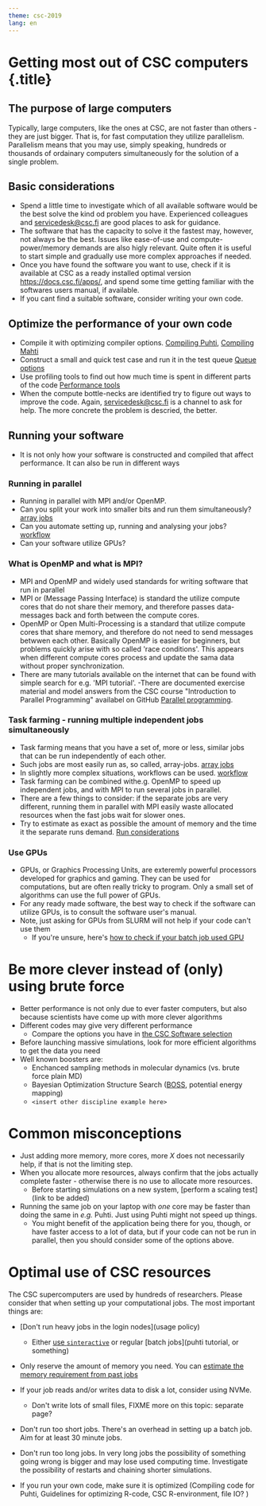 ```yaml
---
theme: csc-2019
lang: en
---
```


# Getting most out of CSC computers {.title}

## The purpose of large computers

Typically, large computers, like the ones at CSC, are not faster than others - they are just bigger. That is, for fast computation they utilize parallelism.
Parallelism means that you may use, simply speaking, hundreds or thousands of ordainary computers simultaneously for the solution of a single problem.

## Basic considerations
- Spend a little time to investigate which of all available software would be the best solve the kind od problem you have. Experienced colleagues and servicedesk@csc.fi are good places to ask for guidance.
- The software that has the capacity to solve it the fastest may, however, not always be the best. Issues like ease-of-use and compute-power/memory demands are also higly relevant. Quite often it is useful to start simple and gradually use more complex approaches if needed.
- Once you have found the software you want to use, check if it is available at CSC as a ready installed optimal version https://docs.csc.fi/apps/, and spend some time getting familiar with the softwares users manual, if available.
- If you cant find a suitable software, consider writing your own code.

## Optimize the performance of your own code
- Compile it with optimizing compiler options. [Compiling Puhti](https://docs.csc.fi/computing/compiling-puhti/), [Compiling Mahti](https://docs.csc.fi/computing/compiling-mahti/)
- Construct a small and quick test case and run it in the test queue [Queue options](https://docs.csc.fi/computing/running/batch-job-partitions/)
- Use profiling tools to find out how much time is spent in different parts of the code [Performance tools](https://docs.csc.fi/computing/performance/)
- When the compute bottle-necks are identified try to figure out ways to improve the code. Again, servicedesk@csc.fi is a channel to ask for help. The more concrete the problem is descried, the better.

## Running your software
- It is not only how your software is constructed and compiled that affect performance. It can also be run in different ways

### Running in parallel 
- Running in parallel with MPI and/or OpenMP.  
- Can you split your work into smaller bits and run them simultaneously? [array jobs](https://docs.csc.fi/computing/running/array-jobs/)
- Can you automate setting up, running and analysing your jobs? [workflow](https://docs.csc.fi/support/tutorials/many/)
- Can your software utilize GPUs? 

### What is OpenMP and what is MPI? 
- MPI and OpenMP and widely used standards for writing software that run in parallel
- MPI or (Message Passing Interface) is standard the utilize compute cores that do not share their memory, and therefore passes data-messages back and forth between the compute cores.
- OpenMP or Open Multi-Processing is a standard that utilize compute cores that share memory, and therefore do not need to send messages betwwen each other. Basically OpenMP is easier for beginners, but problems quickly arise with so called 'race conditions'. This appears when different compute cores process and update the sama data without proper synchronization.
- There are many tutorials available on the internet that can be found with simple search for e.g. 'MPI tutorial'. 
-There are documented exercise material and model answers from the CSC course "Introduction to Parallel Programming" availabel on GitHub [Parallel programming](https://github.com/csc-training/parallel-prog/). 


### Task farming - running multiple independent jobs simultaneously

- Task farming means that you have a set of, more or less, similar jobs that can be run independently of each other.
- Such jobs are most easily run as, so called, array-jobs. [array jobs](https://docs.csc.fi/computing/running/array-jobs/)
- In slightly more complex situations, workflows can be used. [workflow](https://docs.csc.fi/support/tutorials/many/) 
- Task farming can be combined withe.g. OpenMP to speed up independent jobs, and with MPI to run several jobs in parallel.
- There are a few things to consider: if the separate jobs are very different, running them in parallel with MPI easily waste
  allocated resources when the fast jobs wait for slower ones.
- Try to estimate as exact as possible the amount of memory and the time it the separate runs demand. [Run considerations](https://docs.csc.fi/support/tutorials/biojobs-on-puhti/)

### Use GPUs

- GPUs, or Graphics Processing Units, are exteremly powerful processors developed for graphics and gaming. They can be used for computations, but are often really tricky to program. Only a small set of algorithms can use the full power of GPUs.
- For any ready made software, the best way to check if the software can utilize GPUs, is to consult the software user's manual.  
- Note, just asking for GPUs from SLURM will not help if your code can't use them
   - If you're unsure, here's [how to check if your batch job used GPU](https://docs.csc.fi/support/tutorials/gpu-ml/#gpu-utilization)

# Be more clever instead of (only) using brute force

- Better performance is not only due to ever faster computers, but also because scientists have come up with more clever algorithms
- Different codes may give very different performance
    - Compare the options you have in [the CSC Software selection](https://docs.csc.fi/apps/)
- Before launching massive simulations, look for more efficient algorithms to get the data you need
- Well known boosters are:
    - Enchanced sampling methods in molecular dynamics (vs. brute force plain MD)
    - Bayesian Optimization Structure Search ([BOSS](https://pypi.org/project/aalto-boss/), potential energy mapping)
    - `<insert other discipline example here>` 

# Common misconceptions

- Just adding more memory, more cores, more *X* does not necessarily help, if that is not the limiting step.
- When you allocate more resources, always confirm that the jobs actually complete faster - otherwise there is no use to allocate more resources.
    - Before starting simulations on a new system, [perform a scaling test](link to be added)
- Running the same job on your laptop with *one* core may be faster than doing the same in *e.g.* Puhti. Just using Puhti might not speed up things.
    - You might benefit of the application being there for you, though, or have faster access to a lot of data, but if your code can not be run in parallel, then you should consider some of the options above.

# Optimal use of CSC resources

The CSC supercomputers are used by hundreds of researchers. Please consider that when setting up your computational jobs. The most important things are:

- [Don't run heavy jobs in the login nodes](usage policy)
     - Either [use `sinteractive`](link) or regular [batch jobs](puhti tutorial, or something)
- Only reserve the amount of memory you need. You can [estimate the memory requirement from past jobs](https://docs.csc.fi/support/faq/how-much-memory-my-job-needs/)
- If your job reads and/or writes data to disk a lot, consider using NVMe.
     - Don't write lots of small files, FIXME more on this topic: separate page?
- Don't run too short jobs. There's an overhead in setting up a batch job. Aim for at least 30 minute jobs.
- Don't run too long jobs. In very long jobs the possibility of something going wrong is bigger and may lose used computing time. Investigate the possibility of restarts and chaining shorter simulations.

- If you run your own code, make sure it is optimized (Compiling code for Puhti, Guidelines for optimizing R-code, CSC R-environment, file IO? )
